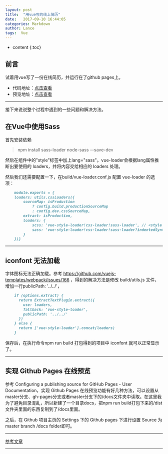 ```yaml
---
layout: post
title:  "用vue写的线上简历"
date:   2017-09-10 16:44:05
categories: Markdown
author: Lance
tags:  Vue
---
```


* content
{:toc}

## 前言
试着用vue写了一份在线简历，并运行在了github pages上。

- 代码地址：[点击查看](https://lancech.github.io/resume-vue/tree/master)
- 预览地址：[点击查看](https://lancech.github.io/resume-vue/)

***

接下来说说整个过程中遇到的一些问题和解决方法。

## 在Vue中使用Sass
首先安装依赖
>npm install sass-loader node-sass --save-dev

然后在组件中的"style"标签中加上lang="sass"。vue-loader会根据lang属性推断出要使用的 loaders，并将内容交给相应的 loaders 处理。
><style lang="sass"></style>

然后我们还需要配置一下，在build/vue-loader.conf.js 配置 vue-loader 的选项：

```md
    module.exports = {
    loaders: utils.cssLoaders({
        sourceMap: isProduction
            ? config.build.productionSourceMap
            : config.dev.cssSourceMap,
        extract: isProduction,
        loaders: {
            scss: 'vue-style-loader!css-loader!sass-loader', // <style lang="scss">
            sass: 'vue-style-loader!css-loader!sass-loader?indentedSyntax' // <style lang="sass">
        }
    })}
```

***

## iconfont 无法加载
字体图标无法正确加载。参考 https://github.com/vuejs-templates/webpack/issues/166 ，得到的解决方法是修改 build/utils.js 文件，增加一行publicPath: '../../'，
```md
    if (options.extract) {
      return ExtractTextPlugin.extract({
        use: loaders,
        fallback: 'vue-style-loader',
        publicPath: '../../'
      })
    } else {
      return ['vue-style-loader'].concat(loaders)
    }
```
保存后，在执行命令npm run build 打包得到的项目中 iconfont 就可以正常显示了。

***

## 实现 Github Pages 在线预览
参考 Configuring a publishing source for GitHub Pages - User Documentation，实现 Github Pages 在线预览功能有好几种方法，可以设置从master分支、gh-pages分支或者master分支下的/docs文件夹中读取。在这里我为了避免目录混乱，所以新建了一个目录docs，把npm run build打包下来的/dist文件夹里面的东西复制到了/docs里面。

之后，在 Github 项目主页的 Settings 下的 Github pages 下进行设置 Source 为master branch /docs folder即可。

***


[参考文章](http://www.upyang.com/2017/07/25/Vue%E9%A1%B9%E7%9B%AE%E4%B8%8A%E4%BC%A0github%E5%B9%B6%E9%A2%84%E8%A7%88/)

***